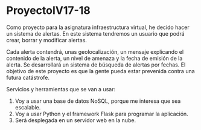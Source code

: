 # ProyectoIV17-18
Como proyecto para la asignatura infraestructura virtual, he decido hacer un sistema de alertas. En este sistema tendremos un usuario que podrá crear, borrar y modificar alertas.

Cada alerta contendrá, unas geolocalización, un mensaje explicando el contenido de la alerta, un nivel de amenaza y la fecha de emisión de la alerta.
Se desarrollará un sistema de búsqueda de alertas por fechas.
El objetivo de este proyecto es que la gente pueda estar prevenida contra una futura catástrofe.

Servicios y herramientas que se van a usar:
1. Voy a usar una base de datos NoSQL, porque me interesa que sea escalable.
2. Voy a usar Python y el framework Flask para programar la aplicación.
3. Será desplegada en un servidor web en la nube.
